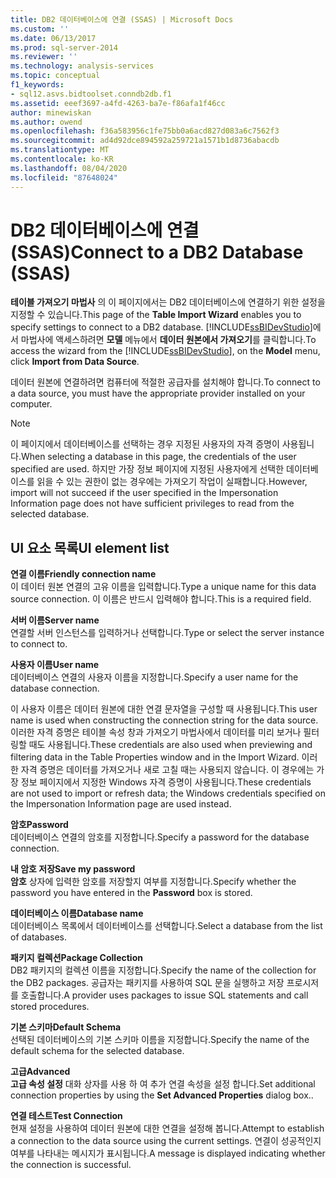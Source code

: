 ```yaml
---
title: DB2 데이터베이스에 연결 (SSAS) | Microsoft Docs
ms.custom: ''
ms.date: 06/13/2017
ms.prod: sql-server-2014
ms.reviewer: ''
ms.technology: analysis-services
ms.topic: conceptual
f1_keywords:
- sql12.asvs.bidtoolset.conndb2db.f1
ms.assetid: eeef3697-a4fd-4263-ba7e-f86afa1f46cc
author: minewiskan
ms.author: owend
ms.openlocfilehash: f36a583956c1fe75bb0a6acd827d083a6c7562f3
ms.sourcegitcommit: ad4d92dce894592a259721a1571b1d8736abacdb
ms.translationtype: MT
ms.contentlocale: ko-KR
ms.lasthandoff: 08/04/2020
ms.locfileid: "87648024"
---
```

# <a name="connect-to-a-db2-database-ssas"></a><span data-ttu-id="600da-102">DB2 데이터베이스에 연결(SSAS)</span><span class="sxs-lookup"><span data-stu-id="600da-102">Connect to a DB2 Database (SSAS)</span></span>
  <span data-ttu-id="600da-103">**테이블 가져오기 마법사** 의 이 페이지에서는 DB2 데이터베이스에 연결하기 위한 설정을 지정할 수 있습니다.</span><span class="sxs-lookup"><span data-stu-id="600da-103">This page of the **Table Import Wizard** enables you to specify settings to connect to a DB2 database.</span></span> <span data-ttu-id="600da-104">[!INCLUDE[ssBIDevStudio](../includes/ssbidevstudio-md.md)]에서 마법사에 액세스하려면 **모델** 메뉴에서 **데이터 원본에서 가져오기**를 클릭합니다.</span><span class="sxs-lookup"><span data-stu-id="600da-104">To access the wizard from the [!INCLUDE[ssBIDevStudio](../includes/ssbidevstudio-md.md)], on the **Model** menu, click **Import from Data Source**.</span></span>  
  
 <span data-ttu-id="600da-105">데이터 원본에 연결하려면 컴퓨터에 적절한 공급자를 설치해야 합니다.</span><span class="sxs-lookup"><span data-stu-id="600da-105">To connect to a data source, you must have the appropriate provider installed on your computer.</span></span>  
  
> [!NOTE]  
>  <span data-ttu-id="600da-106">이 페이지에서 데이터베이스를 선택하는 경우 지정된 사용자의 자격 증명이 사용됩니다.</span><span class="sxs-lookup"><span data-stu-id="600da-106">When selecting a database in this page, the credentials of the user specified are used.</span></span> <span data-ttu-id="600da-107">하지만 가장 정보 페이지에 지정된 사용자에게 선택한 데이터베이스를 읽을 수 있는 권한이 없는 경우에는 가져오기 작업이 실패합니다.</span><span class="sxs-lookup"><span data-stu-id="600da-107">However, import will not succeed if the user specified in the Impersonation Information page does not have sufficient privileges to read from the selected database.</span></span>  
  
## <a name="ui-element-list"></a><span data-ttu-id="600da-108">UI 요소 목록</span><span class="sxs-lookup"><span data-stu-id="600da-108">UI element list</span></span>  
 <span data-ttu-id="600da-109">**연결 이름**</span><span class="sxs-lookup"><span data-stu-id="600da-109">**Friendly connection name**</span></span>  
 <span data-ttu-id="600da-110">이 데이터 원본 연결의 고유 이름을 입력합니다.</span><span class="sxs-lookup"><span data-stu-id="600da-110">Type a unique name for this data source connection.</span></span> <span data-ttu-id="600da-111">이 이름은 반드시 입력해야 합니다.</span><span class="sxs-lookup"><span data-stu-id="600da-111">This is a required field.</span></span>  
  
 <span data-ttu-id="600da-112">**서버 이름**</span><span class="sxs-lookup"><span data-stu-id="600da-112">**Server name**</span></span>  
 <span data-ttu-id="600da-113">연결할 서버 인스턴스를 입력하거나 선택합니다.</span><span class="sxs-lookup"><span data-stu-id="600da-113">Type or select the server instance to connect to.</span></span>  
  
 <span data-ttu-id="600da-114">**사용자 이름**</span><span class="sxs-lookup"><span data-stu-id="600da-114">**User name**</span></span>  
 <span data-ttu-id="600da-115">데이터베이스 연결의 사용자 이름을 지정합니다.</span><span class="sxs-lookup"><span data-stu-id="600da-115">Specify a user name for the database connection.</span></span>  
  
 <span data-ttu-id="600da-116">이 사용자 이름은 데이터 원본에 대한 연결 문자열을 구성할 때 사용됩니다.</span><span class="sxs-lookup"><span data-stu-id="600da-116">This user name is used when constructing the connection string for the data source.</span></span> <span data-ttu-id="600da-117">이러한 자격 증명은 테이블 속성 창과 가져오기 마법사에서 데이터를 미리 보거나 필터링할 때도 사용됩니다.</span><span class="sxs-lookup"><span data-stu-id="600da-117">These credentials are also used when previewing and filtering data in the Table Properties window and in the Import Wizard.</span></span> <span data-ttu-id="600da-118">이러한 자격 증명은 데이터를 가져오거나 새로 고칠 때는 사용되지 않습니다. 이 경우에는 가장 정보 페이지에서 지정한 Windows 자격 증명이 사용됩니다.</span><span class="sxs-lookup"><span data-stu-id="600da-118">These credentials are not used to import or refresh data; the Windows credentials specified on the Impersonation Information page are used instead.</span></span>  
  
 <span data-ttu-id="600da-119">**암호**</span><span class="sxs-lookup"><span data-stu-id="600da-119">**Password**</span></span>  
 <span data-ttu-id="600da-120">데이터베이스 연결의 암호를 지정합니다.</span><span class="sxs-lookup"><span data-stu-id="600da-120">Specify a password for the database connection.</span></span>  
  
 <span data-ttu-id="600da-121">**내 암호 저장**</span><span class="sxs-lookup"><span data-stu-id="600da-121">**Save my password**</span></span>  
 <span data-ttu-id="600da-122">**암호** 상자에 입력한 암호를 저장할지 여부를 지정합니다.</span><span class="sxs-lookup"><span data-stu-id="600da-122">Specify whether the password you have entered in the **Password** box is stored.</span></span>  
  
 <span data-ttu-id="600da-123">**데이터베이스 이름**</span><span class="sxs-lookup"><span data-stu-id="600da-123">**Database name**</span></span>  
 <span data-ttu-id="600da-124">데이터베이스 목록에서 데이터베이스를 선택합니다.</span><span class="sxs-lookup"><span data-stu-id="600da-124">Select a database from the list of databases.</span></span>  
  
 <span data-ttu-id="600da-125">**패키지 컬렉션**</span><span class="sxs-lookup"><span data-stu-id="600da-125">**Package Collection**</span></span>  
 <span data-ttu-id="600da-126">DB2 패키지의 컬렉션 이름을 지정합니다.</span><span class="sxs-lookup"><span data-stu-id="600da-126">Specify the name of the collection for the DB2 packages.</span></span> <span data-ttu-id="600da-127">공급자는 패키지를 사용하여 SQL 문을 실행하고 저장 프로시저를 호출합니다.</span><span class="sxs-lookup"><span data-stu-id="600da-127">A provider uses packages to issue SQL statements and call stored procedures.</span></span>  
  
 <span data-ttu-id="600da-128">**기본 스키마**</span><span class="sxs-lookup"><span data-stu-id="600da-128">**Default Schema**</span></span>  
 <span data-ttu-id="600da-129">선택된 데이터베이스의 기본 스키마 이름을 지정합니다.</span><span class="sxs-lookup"><span data-stu-id="600da-129">Specify the name of the default schema for the selected database.</span></span>  
  
 <span data-ttu-id="600da-130">**고급**</span><span class="sxs-lookup"><span data-stu-id="600da-130">**Advanced**</span></span>  
 <span data-ttu-id="600da-131">**고급 속성 설정** 대화 상자를 사용 하 여 추가 연결 속성을 설정 합니다.</span><span class="sxs-lookup"><span data-stu-id="600da-131">Set additional connection properties by using the **Set Advanced Properties** dialog box..</span></span>  
  
 <span data-ttu-id="600da-132">**연결 테스트**</span><span class="sxs-lookup"><span data-stu-id="600da-132">**Test Connection**</span></span>  
 <span data-ttu-id="600da-133">현재 설정을 사용하여 데이터 원본에 대한 연결을 설정해 봅니다.</span><span class="sxs-lookup"><span data-stu-id="600da-133">Attempt to establish a connection to the data source using the current settings.</span></span> <span data-ttu-id="600da-134">연결이 성공적인지 여부를 나타내는 메시지가 표시됩니다.</span><span class="sxs-lookup"><span data-stu-id="600da-134">A message is displayed indicating whether the connection is successful.</span></span>  
  
  
